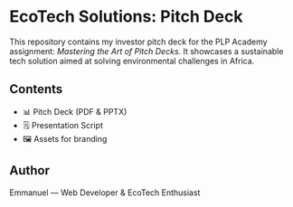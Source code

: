 # EcoTech Solutions: Pitch Deck

This repository contains my investor pitch deck for the PLP Academy assignment: *Mastering the Art of Pitch Decks*. It showcases a sustainable tech solution aimed at solving environmental challenges in Africa.

## Contents
- 📊 Pitch Deck (PDF & PPTX)
- 🗒️ Presentation Script
- 🖼️ Assets for branding

## Author
Emmanuel — Web Developer & EcoTech Enthusiast
